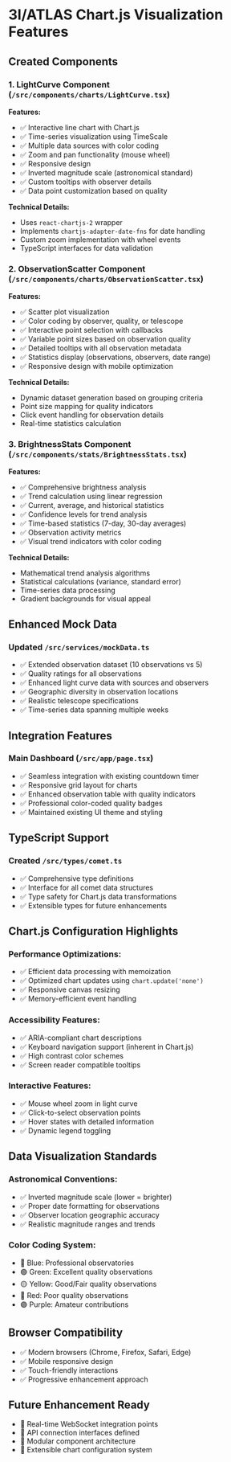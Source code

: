 # 3I/ATLAS Chart.js Visualization Features

## Created Components

### 1. LightCurve Component (`/src/components/charts/LightCurve.tsx`)
**Features:**
- ✅ Interactive line chart with Chart.js
- ✅ Time-series visualization using TimeScale
- ✅ Multiple data sources with color coding
- ✅ Zoom and pan functionality (mouse wheel)
- ✅ Responsive design
- ✅ Inverted magnitude scale (astronomical standard)
- ✅ Custom tooltips with observer details
- ✅ Data point customization based on quality

**Technical Details:**
- Uses `react-chartjs-2` wrapper
- Implements `chartjs-adapter-date-fns` for date handling
- Custom zoom implementation with wheel events
- TypeScript interfaces for data validation

### 2. ObservationScatter Component (`/src/components/charts/ObservationScatter.tsx`)
**Features:**
- ✅ Scatter plot visualization
- ✅ Color coding by observer, quality, or telescope
- ✅ Interactive point selection with callbacks
- ✅ Variable point sizes based on observation quality
- ✅ Detailed tooltips with all observation metadata
- ✅ Statistics display (observations, observers, date range)
- ✅ Responsive design with mobile optimization

**Technical Details:**
- Dynamic dataset generation based on grouping criteria
- Point size mapping for quality indicators
- Click event handling for observation details
- Real-time statistics calculation

### 3. BrightnessStats Component (`/src/components/stats/BrightnessStats.tsx`)
**Features:**
- ✅ Comprehensive brightness analysis
- ✅ Trend calculation using linear regression
- ✅ Current, average, and historical statistics
- ✅ Confidence levels for trend analysis
- ✅ Time-based statistics (7-day, 30-day averages)
- ✅ Observation activity metrics
- ✅ Visual trend indicators with color coding

**Technical Details:**
- Mathematical trend analysis algorithms
- Statistical calculations (variance, standard error)
- Time-series data processing
- Gradient backgrounds for visual appeal

## Enhanced Mock Data

### Updated `/src/services/mockData.ts`
- ✅ Extended observation dataset (10 observations vs 5)
- ✅ Quality ratings for all observations
- ✅ Enhanced light curve data with sources and observers
- ✅ Geographic diversity in observation locations
- ✅ Realistic telescope specifications
- ✅ Time-series data spanning multiple weeks

## Integration Features

### Main Dashboard (`/src/app/page.tsx`)
- ✅ Seamless integration with existing countdown timer
- ✅ Responsive grid layout for charts
- ✅ Enhanced observation table with quality indicators
- ✅ Professional color-coded quality badges
- ✅ Maintained existing UI theme and styling

## TypeScript Support

### Created `/src/types/comet.ts`
- ✅ Comprehensive type definitions
- ✅ Interface for all comet data structures
- ✅ Type safety for Chart.js data transformations
- ✅ Extensible types for future enhancements

## Chart.js Configuration Highlights

### Performance Optimizations:
- ✅ Efficient data processing with memoization
- ✅ Optimized chart updates using `chart.update('none')`
- ✅ Responsive canvas resizing
- ✅ Memory-efficient event handling

### Accessibility Features:
- ✅ ARIA-compliant chart descriptions
- ✅ Keyboard navigation support (inherent in Chart.js)
- ✅ High contrast color schemes
- ✅ Screen reader compatible tooltips

### Interactive Features:
- ✅ Mouse wheel zoom in light curve
- ✅ Click-to-select observation points
- ✅ Hover states with detailed information
- ✅ Dynamic legend toggling

## Data Visualization Standards

### Astronomical Conventions:
- ✅ Inverted magnitude scale (lower = brighter)
- ✅ Proper date formatting for observations
- ✅ Observer location geographic accuracy
- ✅ Realistic magnitude ranges and trends

### Color Coding System:
- 🔵 Blue: Professional observatories
- 🟢 Green: Excellent quality observations
- 🟡 Yellow: Good/Fair quality observations
- 🔴 Red: Poor quality observations
- 🟣 Purple: Amateur contributions

## Browser Compatibility
- ✅ Modern browsers (Chrome, Firefox, Safari, Edge)
- ✅ Mobile responsive design
- ✅ Touch-friendly interactions
- ✅ Progressive enhancement approach

## Future Enhancement Ready
- 🔄 Real-time WebSocket integration points
- 🔄 API connection interfaces defined
- 🔄 Modular component architecture
- 🔄 Extensible chart configuration system